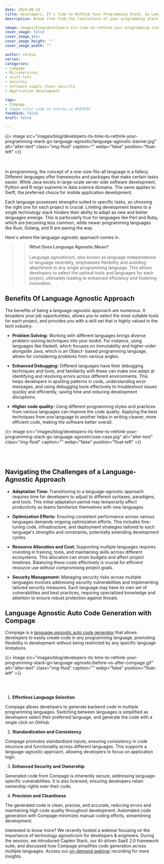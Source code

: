 ```yaml
---
date: 2024-06-24
title: Developers, It's Time to Rethink Your Programming Stack. Go Language Agnostic!
description: Break free from the limitations of your programming stack and adopt a language-agnostic approach to development with Compage. Try it out on GitHub.

image: images/blog/developers-its-time-to-rethink-your-programming-stack-go-language-agnostic/language-agnostic-banner.jpg
cover_image: false
cover_image_src: 
cover_image_height: ""
cover_image_width: ""

author: shreya
series: 
categories:
- Compage
- Microservices
- shift-left
- Security
- Software supply chain security
- Application development 

tags:
- Compage
# image color code in undraw.co #FB7E44 
feedback: false
draft: false

---
```


{{< image src="images/blog/developers-its-time-to-rethink-your-programming-stack-go-language-agnostic/language-agnostic-banner.jpg" alt="alter-text" class="img-fluid" caption="" webp="false" position="float-left" >}}

</br> </br> 
In programming, the concept of a one-size-fits-all language is a fallacy. Different languages offer frameworks and packages that make certain tasks easier. While Java excels in large-scale server-side software development, Python and R reign supreme in data science domains. The same applies to Swift, the preferred choice for mobile application development. 

Each language possesses strengths suited to specific tasks, so choosing the right one for each project is crucial. Limiting development teams to a single technology stack hinders their ability to adapt as new and better languages emerge. This is particularly true for languages like Perl and Ruby, which are becoming less common, while newer programming languages like Rust, Golang, and R are paving the way. 

Here's where the language-agnostic approach comes in. 

>> **What Does Language Agnostic Mean?** </br> </br> Language agnosticism, also known as language independence or language neutrality, emphasizes flexibility and avoiding attachment to any single programming language. This allows developers to select the optimal tools and languages for each project, ultimately leading to enhanced efficiency and fostering innovation.  


## Benefits Of Language Agnostic Approach 

The benefits of being a language-agnostic approach are numerous. It broadens your job opportunities, allows you to select the most suitable tools for each project, and provides you with a skill set that is highly valued in the tech industry. 

- **Problem Solving:** Working with different languages brings diverse problem-solving techniques into your toolkit. For instance, using languages like Haskell, which focuses on immutability and higher-order alongside Java, which is an Object- based programming language, allows for considering problems from various angles.  
 

- **Enhanced Debugging:** Different languages have their debugging techniques and tools, and familiarity with these can make one adept at identifying and resolving errors across different environments. This helps developers in spotting patterns in code, understanding error messages, and using debugging tools effectively to troubleshoot issues quickly and efficiently, saving time and reducing development disruptions. 
 

- **Higher code quality:** Using different programming styles and practices from various languages can improve the code quality. Applying the best techniques from one language to another helps in writing cleaner, more efficient code, making the software better overall. 

{{< image src="images/blog/developers-its-time-to-rethink-your-programming-stack-go-language-agnostic/use-case.jpg" alt="alter-text" class="img-fluid" caption="" webp="false" position="float-left" >}}

</br> </br> 

## Navigating the Challenges of a Language-Agnostic Approach

- **Adaptation Time:** Transitioning to a language-agnostic approach requires time for developers to adjust to different syntaxes, paradigms, and tools. This initial adaptation period may temporarily affect productivity as teams familiarize themselves with new languages. 


- **Optimization Efforts:** Ensuring consistent performance across various languages demands ongoing optimization efforts. This includes fine-tuning code, infrastructure, and deployment strategies tailored to each language's strengths and constraints, potentially extending development cycles. 


- **Resource Allocation and Cost:** Supporting multiple languages requires investing in training, tools, and maintaining skills across different ecosystems. This allocation can strain budgets and affect project timelines. Balancing these costs effectively is crucial for efficient resource use without compromising project goals. 

- **Security Management:** Managing security risks across multiple languages involves addressing security vulnerabilities and implementing tailored security measures. Each language may have its own set of vulnerabilities and best practices, requiring specialized knowledge and attention to ensure robust protection against threats. 

## Language Agnostic Auto Code Generation with Compage  

Compage is a [language-agnostic auto code generator](https://intelops.ai/compage/) that allows developers to easily create code in any programming language, promoting flexibility in development without being restricted by any specific language limitations. 

{{< image src="images/blog/developers-its-time-to-rethink-your-programming-stack-go-language-agnostic/before-vs-after-compage.gif" alt="alter-text" class="img-fluid" caption="" webp="false" position="float-left" >}}

</br> </br> 

1. **Effortless Language Selection** 

Compage allows developers to generate backend code in multiple programming languages. Switching between languages is simplified as developers select their preferred language, and generate the code with a single click on GitHub. 

2. **Standardization and Consistency** 

Compage promotes standardized inputs, ensuring consistency in code structure and functionality across different languages. This supports a language-agnostic approach, allowing developers to focus on application logic. 

 
3. **Enhanced Security and Ownership** 

Generated code from Compage is inherently secure, addressing language-specific vulnerabilities. It is also licensed, ensuring developers retain ownership rights over their code. 

4. **Precision and Cleanliness** 

The generated code is clean, precise, and accurate, reducing errors and maintaining high code quality throughout development. Automated code generation with Compage minimizes manual coding efforts, streamlining development. 

Interested to know more? We recently hosted a webinar focusing on the importance of technology agnosticism for developers & engineers. During the session, we introduced Capten Stack, our AI-driven SaaS 2.0 framework suite, and discussed how Compage simplifies code generation across multiple languages. Access our [on-demand webinar](https://intelops.ai/events/ondemand/compage/break-free-from-innovation-paralysis-with-technology-agnostic-solutions/) recording for more insights. 